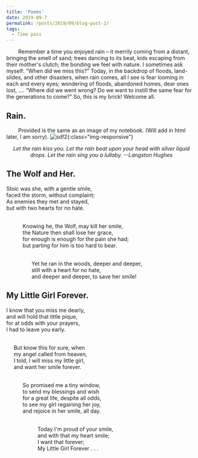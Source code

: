 ```yaml
---
title: 'Poems'
date: 2019-09-7
permalink: /posts/2019/09/blog-post-2/
tags:
  - Time pass
---
```

<!-- ONS -->
 &nbsp; &nbsp; &nbsp; &nbsp; Remember a time you enjoyed rain –  it merrily coming from a distant, bringing the smell of sand; trees dancing to its beat, kids escaping from their mother's clutch;  the bonding we feel with nature. I sometimes ask myself: <q>When did we miss this?</q> Today, in the backdrop of floods, land-slides, and other disasters, when rain comes, all I see is fear looming in each and every eyes; wondering of floods, abandoned homes, dear ones lost, .... <q>Where did we went wrong? Do we want to instill the same fear for the generations to come?</q> So, this is my brick! Welcome all.    

Rain.
-----
 &nbsp; &nbsp; &nbsp; &nbsp; Provided is the same as an image of my notebook. (Will add in html later, I am sorry).
 ![sdf2](/assets/mahesh_11.png){:class="img-responsive"}

<center><i> Let the rain kiss you. Let the rain beat upon your head with silver liquid drops. Let the rain sing you a lullaby. --Langston Hughes </i></center>

The Wolf and Her.
-----
Stoic was she, with a gentle smile,<br>
faced the storm, without complaint;<br>
As enemies they met and stayed,<br>
 but with two hearts for no hate. <br><br>


 &nbsp; &nbsp;&nbsp;&nbsp; &nbsp;&nbsp;&nbsp;&nbsp; Knowing he, the Wolf, may kill her smile,<br>
 &nbsp; &nbsp;&nbsp;&nbsp; &nbsp;&nbsp;&nbsp;&nbsp; the Nature then shall lose her grace,<br>
 &nbsp; &nbsp;&nbsp;&nbsp; &nbsp;&nbsp;&nbsp;&nbsp; for enough is enough for the pain she had;<br>
 &nbsp; &nbsp;&nbsp;&nbsp; &nbsp;&nbsp;&nbsp;&nbsp; but parting for him is too hard to bear.<br><br>

&nbsp;&nbsp;&nbsp;&nbsp;&nbsp;&nbsp;&nbsp;&nbsp;&nbsp;&nbsp;&nbsp;&nbsp;&nbsp;&nbsp;&nbsp;&nbsp; Yet he ran in the woods, deeper and deeper,<br>
&nbsp;&nbsp;&nbsp;&nbsp;&nbsp;&nbsp;&nbsp;&nbsp;&nbsp;&nbsp;&nbsp;&nbsp;&nbsp;&nbsp;&nbsp;&nbsp; still with a heart for no hate, <br>
&nbsp;&nbsp;&nbsp;&nbsp;&nbsp;&nbsp;&nbsp;&nbsp;&nbsp;&nbsp;&nbsp;&nbsp;&nbsp;&nbsp;&nbsp;&nbsp; and deeper and deeper, to save her smile!<br>

<!-- ONS-->
My Little Girl Forever.
-----
I know that you miss me dearly, <br>
and will hold that little pique, <br>
for at odds with your prayers, <br>
I had to leave you early. <br><br>


 &nbsp;&nbsp;&nbsp;&nbsp; But know this for sure, when <br>
 &nbsp;&nbsp;&nbsp;&nbsp; my angel called from heaven, <br>
 &nbsp;&nbsp;&nbsp;&nbsp; I told, I will miss my little girl, <br>
 &nbsp;&nbsp;&nbsp;&nbsp; and want her smile forever. <br><br>


&nbsp; &nbsp;&nbsp;&nbsp; &nbsp;&nbsp;&nbsp;&nbsp; So promised me a tiny window, <br>
&nbsp; &nbsp;&nbsp;&nbsp; &nbsp;&nbsp;&nbsp;&nbsp; to send my blessings and wish <br>
&nbsp; &nbsp;&nbsp;&nbsp; &nbsp;&nbsp;&nbsp;&nbsp; for a great life, despite all odds, <br>
&nbsp; &nbsp;&nbsp;&nbsp; &nbsp;&nbsp;&nbsp;&nbsp; to see my girl regaining her joy, <br>
&nbsp; &nbsp;&nbsp;&nbsp; &nbsp;&nbsp;&nbsp;&nbsp; and rejoice in her smile, all day. <br><br>

&nbsp; &nbsp;&nbsp;&nbsp; &nbsp;&nbsp;&nbsp;&nbsp;&nbsp; &nbsp;&nbsp;&nbsp; &nbsp;&nbsp;&nbsp;&nbsp; Today I'm proud of your smile, <br>
&nbsp; &nbsp;&nbsp;&nbsp; &nbsp;&nbsp;&nbsp;&nbsp;&nbsp; &nbsp;&nbsp;&nbsp; &nbsp;&nbsp;&nbsp;&nbsp; and with that my heart smile; <br>
&nbsp; &nbsp;&nbsp;&nbsp; &nbsp;&nbsp;&nbsp;&nbsp;&nbsp; &nbsp;&nbsp;&nbsp; &nbsp;&nbsp;&nbsp;&nbsp; I want that forever;   <br>
&nbsp; &nbsp;&nbsp;&nbsp; &nbsp;&nbsp;&nbsp;&nbsp;&nbsp; &nbsp;&nbsp;&nbsp; &nbsp;&nbsp;&nbsp;&nbsp; My Little Girl Forever . . . <br>

















